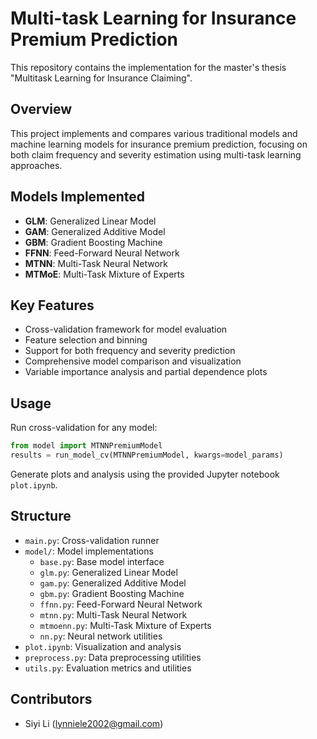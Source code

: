 # Multi-task Learning for Insurance Premium Prediction

This repository contains the implementation for the master's thesis "Multitask Learning for Insurance Claiming".

## Overview

This project implements and compares various traditional models and machine learning models for insurance premium prediction, focusing on both claim frequency and severity estimation using multi-task learning approaches.

## Models Implemented

- **GLM**: Generalized Linear Model
- **GAM**: Generalized Additive Model
- **GBM**: Gradient Boosting Machine
- **FFNN**: Feed-Forward Neural Network
- **MTNN**: Multi-Task Neural Network
- **MTMoE**: Multi-Task Mixture of Experts

## Key Features

- Cross-validation framework for model evaluation
- Feature selection and binning
- Support for both frequency and severity prediction
- Comprehensive model comparison and visualization
- Variable importance analysis and partial dependence plots

## Usage

Run cross-validation for any model:

```python
from model import MTNNPremiumModel
results = run_model_cv(MTNNPremiumModel, kwargs=model_params)
```

Generate plots and analysis using the provided Jupyter notebook `plot.ipynb`.

## Structure

- `main.py`: Cross-validation runner
- `model/`: Model implementations
  - `base.py`: Base model interface
  - `glm.py`: Generalized Linear Model
  - `gam.py`: Generalized Additive Model
  - `gbm.py`: Gradient Boosting Machine
  - `ffnn.py`: Feed-Forward Neural Network
  - `mtnn.py`: Multi-Task Neural Network
  - `mtmoenn.py`: Multi-Task Mixture of Experts
  - `nn.py`: Neural network utilities
- `plot.ipynb`: Visualization and analysis
- `preprocess.py`: Data preprocessing utilities
- `utils.py`: Evaluation metrics and utilities

## Contributors

- Siyi Li (lynniele2002@gmail.com)

